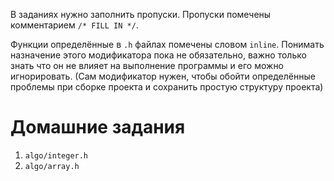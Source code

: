 В заданиях нужно заполнить пропуски. Пропуски помечены комментарием
`/* FILL IN */`.

Функции определённые в `.h` файлах помечены словом `inline`. Понимать
назначение этого модификатора пока не обязательно, важно только знать что он не
влияет на выполнение программы и его можно игнорировать. (Сам модификатор
нужен, чтобы обойти определённые проблемы при сборке проекта и сохранить простую
структуру проекта)

# Домашние задания

1. `algo/integer.h`
2. `algo/array.h`
